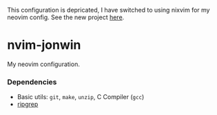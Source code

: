 This configuration is depricated, I have switched to using nixvim for my neovim config. See the new project [here](https://github.com/jonwin1/nixvim-jonwin/tree/main).

# nvim-jonwin
My neovim configuration.

### Dependencies
- Basic utils: `git`, `make`, `unzip`, C Compiler (`gcc`)
- [ripgrep](https://github.com/BurntSushi/ripgrep#installation)

